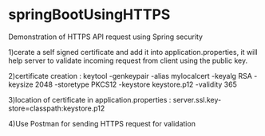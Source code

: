 # springBootUsingHTTPS
Demonstration of HTTPS API request using Spring security

1)cerate a self signed certificate and add it into application.properties, it will help server to validate incoming request from client using the public key.

2)certificate creation : keytool -genkeypair -alias mylocalcert -keyalg RSA -keysize 2048 -storetype PKCS12 -keystore keystore.p12 -validity 365

3)location of certificate in application.properties : server.ssl.key-store=classpath:keystore.p12

4)Use Postman for sending HTTPS request for validation
